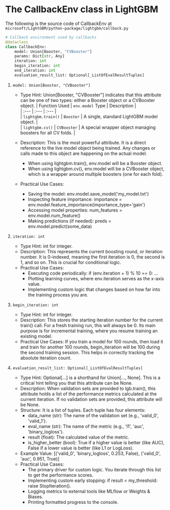 # The CallbackEnv class in LightGBM 

The following is the source code of CallbackEnv at ```microsoft/LightGBM/python-package/lightgbm/callback.py```

```python
# Callback environment used by callbacks
@dataclass
class CallbackEnv:
    model: Union[Booster, "CVBooster"]
    params: Dict[str, Any]
    iteration: int
    begin_iteration: int
    end_iteration: int
    evaluation_result_list: Optional[_ListOfEvalResultTuples]
```
1. ```model: Union[Booster, "CVBooster"]```
   
      - Type Hint: Union[Booster, "CVBooster"] indicates that this attribute can be one of two types: either a Booster object or a CVBooster object.
        | Function Used | `env.model` Type | Description |  
        | :--- | :--- | :--- |  
        | `lightgbm.train()` | `Booster` | A single, standard LightGBM model object. |  
        | `lightgbm.cv()` | `CVBooster` | A special wrapper object managing boosters for all CV folds. |  


      - Description: This is the most powerful attribute. It is a direct reference to the live model object being trained. Any changes or calls made to this object are happening on the actual model.
        - When using lightgbm.train(), env.model will be a Booster object.
        - When using lightgbm.cv(), env.model will be a CVBooster object, which is a wrapper around multiple boosters (one for each fold).
      
      - Practical Use Cases:
        - Saving the model: env.model.save_model('my_model.txt')
        - Inspecting feature importance: importance = env.model.feature_importance(importance_type='gain')
        - Accessing model properties: num_features = env.model.num_feature()
        - Making predictions (if needed): preds = env.model.predict(some_data)

3. ```iteration: int```
   
      - Type Hint: int for integer.
      - Description: This represents the current boosting round, or iteration number. It is 0-indexed, meaning the first iteration is 0, the second is 1, and so on. This is crucial for conditional logic.
      - Practical Use Cases:
        - Executing code periodically: if (env.iteration + 1) % 10 == 0: ...
        - Plotting learning curves, where env.iteration serves as the x-axis value.
        - Implementing custom logic that changes based on how far into the training process you are.

5. ```begin_iteration: int```
   
    - Type Hint: int for integer.
    - Description: This stores the starting iteration number for the current train() call. For a fresh training run, this will always be 0. Its       main purpose is for incremental training, where you resume training an existing model.
    - Practical Use Cases:
        If you train a model for 100 rounds, then load it and train for another 100 rounds, begin_iteration will be 100 during the second training session. This helps in correctly tracking the absolute iteration count.

6. ```evaluation_result_list: Optional[_ListOfEvalResultTuples]```
   
    - Type Hint: Optional[...] is a shorthand for Union[..., None]. This is a critical hint telling you that this attribute can be None.
    - Description: When validation sets are provided to lgb.train(), this attribute holds a list of the performance metrics calculated at the         current iteration. If no validation sets are provided, this attribute will be None.
    - Structure: It is a list of tuples. Each tuple has four elements:
        - data_name (str): The name of the validation set (e.g., 'valid_0', 'valid_1').
        - eval_name (str): The name of the metric (e.g., 'l1', 'auc', 'binary_logloss').
        - result (float): The calculated value of the metric.
        - is_higher_better (bool): True if a higher value is better (like AUC), False if a lower value is better (like L1 or LogLoss).
    - Example Value: [('valid_0', 'binary_logloss', 0.253, False), ('valid_0', 'auc', 0.951, True)]
    - Practical Use Cases:
        - The primary driver for custom logic. You iterate through this list to get the performance scores.
        - Implementing custom early stopping: if result < my_threshold: raise StopIteration().
        - Logging metrics to external tools like MLflow or Weights & Biases.
        - Printing formatted progress to the console.
